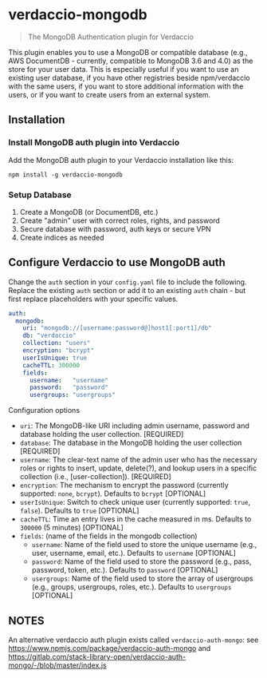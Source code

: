 # verdaccio-mongodb

> The MongoDB Authentication plugin for Verdaccio

This plugin enables you to use a MongoDB or compatible database (e.g., AWS DocumentDB - currently, compatible to MongoDB 3.6 and 4.0) as the store for your user data. 
This is especially useful if you want to use an existing user database, if you have other registries beside npm/verdaccio with the same users, if you want to store additional information with the users, or if you want to create users from an external system.

## Installation

### Install MongoDB auth plugin into Verdaccio

Add the MongoDB auth plugin to your Verdaccio installation like this:

```shell
npm install -g verdaccio-mongodb
```

### Setup Database

1. Create a MongoDB (or DocumentDB, etc.)
2. Create "admin" user with correct roles, rights, and password
3. Secure database with password, auth keys or secure VPN
4. Create indices as needed

## Configure Verdaccio to use MongoDB auth

Change the `auth` section in your `config.yaml` file to include the following. Replace the existing `auth` section or add it to an existing `auth` chain - but first replace placeholders with your specific values.

```yaml
auth:
  mongodb:
    uri: "mongodb://[username:password@]host1[:port1]/db"
    db: "verdaccio"
    collection: "users"
    encryption: "bcrypt"
    userIsUnique: true
    cacheTTL: 300000
    fields:
      username:   "username"
      password:   "password"
      usergroups: "usergroups"
```

Configuration options
* `uri`: The MongoDB-like URI including admin username, password and database holding the user collection. [REQUIRED]
* `database`: The database in the MongoDB holding the user collection [REQUIRED]
* `username`: The clear-text name of the admin user who has the necessary roles or rights to insert, update, delete(?), and lookup users in a specific collection (i.e., [user-collection]). [REQUIRED]
* `encryption`: The mechanism to encrypt the password (currently supported: `none`, `bcrypt`). Defaults to `bcrypt` [OPTIONAL]
* `userIsUnique`: Switch to check unique user (currently supported: `true`, `false`). Defaults to `true` [OPTIONAL]
* `cacheTTL`: Time an entry lives in the cache measured in ms. Defaults to `300000` (5 minutes) [OPTIONAL]
* `fields`: (name of the fields in the mongodb collection)
  * `username`: Name of the field used to store the unique username (e.g., user, username, email, etc.). Defaults to `username` [OPTIONAL]
  * `password`: Name of the field used to store the password (e.g., pass, password, token, etc.). Defaults to `password` [OPTIONAL]
  * `usergroups`: Name of the field used to store the array of usergroups (e.g., groups, usergroups, roles, etc.). Defaults to `usergroups` [OPTIONAL]

## NOTES
An alternative verdaccio auth plugin exists called `verdaccio-auth-mongo`: see https://www.npmjs.com/package/verdaccio-auth-mongo and https://gitlab.com/stack-library-open/verdaccio-auth-mongo/-/blob/master/index.js